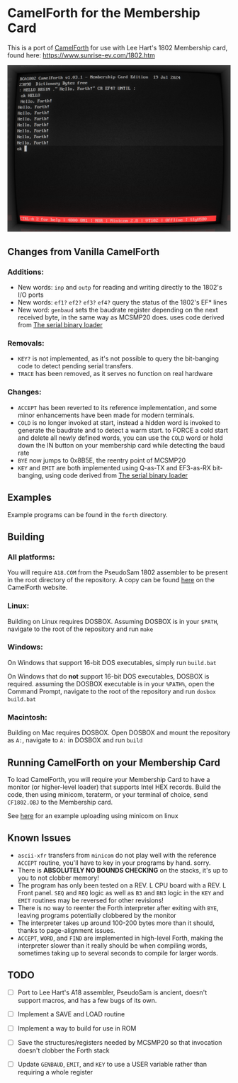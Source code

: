# CamelForth for the Membership Card

This is a port of [CamelForth](http://www.camelforth.com) for use with Lee Hart's 1802 Membership card, found here: https://www.sunrise-ev.com/1802.htm

![minicom-example4.png](doc/pics/minicom-example4.png)

## Changes from Vanilla CamelForth
### Additions:

 - New words: `inp` and `outp` for reading and writing directly to the
 1802's I/O ports
 - New words: `ef1?` `ef2?` `ef3?` `ef4?` query the status of the 1802's EF* lines
 - New word: `genbaud` sets the baudrate register depending on the next received byte, in the same way as MCSMP20 does. uses code derived from [The serial binary loader](https://www.retrotechnology.com/memship/mship_binloader.html)

### Removals:

-	`KEY?` is not implemented, as it's not possible to query the bit-banging code to detect pending serial transfers.
-	`TRACE` has been removed, as it serves no function on real hardware

### Changes: 

- `ACCEPT` has been reverted to its reference implementation, and some minor enhancements have been made for modern terminals.
- `COLD` is no longer invoked at start, instead a hidden word is invoked to generate the baudrate and to detect a warm start. to FORCE a cold start and delete all newly defined words, you can use the `COLD` word or hold down the IN button on your membership card while detecting the baud rate
- `BYE` now jumps to 0x8B5E, the reentry point of MCSMP20
- `KEY` and `EMIT` are both implemented using Q-as-TX and EF3-as-RX bit-banging, using code derived from [The serial binary loader](https://www.retrote)

##  Examples

Example programs can be found in the `forth` directory.

## Building

### All platforms:

You will require `A18.COM` from the PseudoSam 1802 assembler to be present in the root directory of the repository. A copy can be found [here](http://www.camelforth.com/download.php?view.13) on the CamelForth website.

### Linux:

Building on Linux requires DOSBOX. Assuming DOSBOX is in your `$PATH`, navigate to the root of the repository and run `make`

### Windows:

On Windows that support 16-bit DOS executables, simply run `build.bat`

On Windows that do **not** support 16-bit DOS executables, DOSBOX is required. assuming the DOSBOX executable is in your `%PATH%`, open the Command Prompt, navigate to the root of the repository and run `dosbox build.bat`

### Macintosh:

Building on Mac requires DOSBOX. Open DOSBOX and mount the repository as `A:`, navigate to `A:` in DOSBOX and run `build`

## Running CamelForth on your Membership Card

To load CamelForth, you will require your Membership Card to have a monitor (or higher-level loader) that supports Intel HEX records.
Build the code, then using minicom, teraterm, or your terminal of choice, send `CF1802.OBJ` to the Membership card.

See [here](doc/minicom-example.md) for an example uploading using minicom on linux

## Known Issues

- `ascii-xfr` transfers from `minicom` do not play well with the reference `ACCEPT` routine, you'll have to key in your programs by hand. sorry.
- There is **ABSOLUTELY NO BOUNDS CHECKING** on the stacks, it's up to you to not clobber memory!
- The program has only been tested on a REV. L CPU board with a REV. L Front panel. `SEQ` and `REQ` logic as well as `B3` and `BN3` logic in the `KEY` and `EMIT` routines may be reversed for other revisions!
- There is no way to reenter the Forth interpreter after exiting with `BYE`, leaving programs potentially clobbered by the monitor
- The interpreter takes up around 100-200 bytes more than it should, thanks to page-alignment issues.
- `ACCEPT`, `WORD`, and `FIND` are implemented in high-level Forth, making the interpreter slower than it really should be when compiling words, sometimes taking up to several seconds to compile for larger words.

## TODO

 - [ ] Port to Lee Hart's A18 assembler, PseudoSam is ancient, doesn't support macros, and has a few bugs of its own.
 - [ ] Implement a SAVE and LOAD routine
 - [ ] Implement a way to build for use in ROM
 - [ ] Save the structures/registers needed by MCSMP20 so that invocation doesn't clobber the Forth stack
 - [ ] Update `GENBAUD`, `EMIT`, and `KEY` to use a USER variable rather than requiring a whole register

